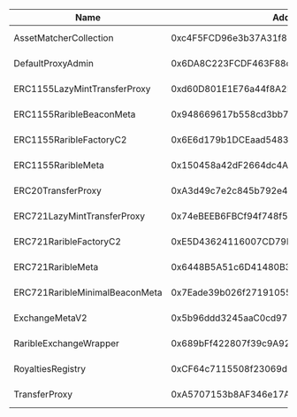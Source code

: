  Name | Address | Url 
 --- | --- | ---
 AssetMatcherCollection | 0xc4F5FCD96e3b37A31f871F0968206F47294a4471 | https://explorerl2new-camp-network-4xje7wy105.t.conduit.xyzaddress/0xc4F5FCD96e3b37A31f871F0968206F47294a4471 
 DefaultProxyAdmin | 0x6DA8C223FCDF463F88cd28E473d81C94DF0fE36a | https://explorerl2new-camp-network-4xje7wy105.t.conduit.xyzaddress/0x6DA8C223FCDF463F88cd28E473d81C94DF0fE36a 
 ERC1155LazyMintTransferProxy | 0xd60D801E1E76a44f8A2E728F6d3a760626aa2cf2 | https://explorerl2new-camp-network-4xje7wy105.t.conduit.xyzaddress/0xd60D801E1E76a44f8A2E728F6d3a760626aa2cf2 
 ERC1155RaribleBeaconMeta | 0x948669617b558cd3bb7F3dd94720346b3E9cD047 | https://explorerl2new-camp-network-4xje7wy105.t.conduit.xyzaddress/0x948669617b558cd3bb7F3dd94720346b3E9cD047 
 ERC1155RaribleFactoryC2 | 0x6E6d179b1DCEaad5483edaCF907bf619FB35C7Eb | https://explorerl2new-camp-network-4xje7wy105.t.conduit.xyzaddress/0x6E6d179b1DCEaad5483edaCF907bf619FB35C7Eb 
 ERC1155RaribleMeta | 0x150458a42dF2664dc4A11d2780d23F315Ca5E00A | https://explorerl2new-camp-network-4xje7wy105.t.conduit.xyzaddress/0x150458a42dF2664dc4A11d2780d23F315Ca5E00A 
 ERC20TransferProxy | 0xA3d49c7e2c845b792e422696FE0D9ef17a509731 | https://explorerl2new-camp-network-4xje7wy105.t.conduit.xyzaddress/0xA3d49c7e2c845b792e422696FE0D9ef17a509731 
 ERC721LazyMintTransferProxy | 0x74eBEEB6FBCf94f748f5999E14aCf3642A38e813 | https://explorerl2new-camp-network-4xje7wy105.t.conduit.xyzaddress/0x74eBEEB6FBCf94f748f5999E14aCf3642A38e813 
 ERC721RaribleFactoryC2 | 0xE5D43624116007CD79D17fB7136672A49fd33CE0 | https://explorerl2new-camp-network-4xje7wy105.t.conduit.xyzaddress/0xE5D43624116007CD79D17fB7136672A49fd33CE0 
 ERC721RaribleMeta | 0x6448B5A51c6D41480B34248C516957D59f754598 | https://explorerl2new-camp-network-4xje7wy105.t.conduit.xyzaddress/0x6448B5A51c6D41480B34248C516957D59f754598 
 ERC721RaribleMinimalBeaconMeta | 0x7Eade39b026f271910557Cf4676c35552BAEf346 | https://explorerl2new-camp-network-4xje7wy105.t.conduit.xyzaddress/0x7Eade39b026f271910557Cf4676c35552BAEf346 
 ExchangeMetaV2 | 0x5b96ddd3245aaC0cd97cFf6717985F3b9B01df3B | https://explorerl2new-camp-network-4xje7wy105.t.conduit.xyzaddress/0x5b96ddd3245aaC0cd97cFf6717985F3b9B01df3B 
 RaribleExchangeWrapper | 0x689bFf422807f39c9A927bb78c34FE8D63529e28 | https://explorerl2new-camp-network-4xje7wy105.t.conduit.xyzaddress/0x689bFf422807f39c9A927bb78c34FE8D63529e28 
 RoyaltiesRegistry | 0xCF64c7115508f23069d5663611e10F5C5CF45776 | https://explorerl2new-camp-network-4xje7wy105.t.conduit.xyzaddress/0xCF64c7115508f23069d5663611e10F5C5CF45776 
 TransferProxy | 0xA5707153b8AF346e17AF765235B054136eCf99EC | https://explorerl2new-camp-network-4xje7wy105.t.conduit.xyzaddress/0xA5707153b8AF346e17AF765235B054136eCf99EC 
